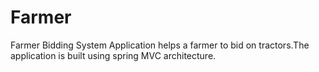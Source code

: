 # Farmer
Farmer Bidding System
Application helps a farmer to bid on tractors.The application is built using spring MVC architecture.
